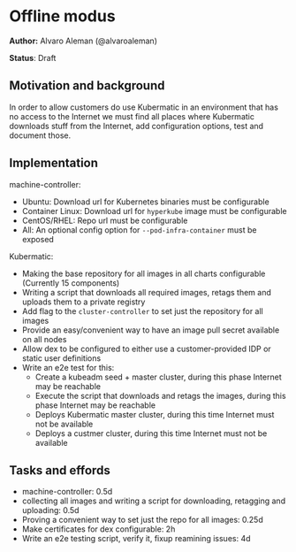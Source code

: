 # Offline modus

**Author:** Alvaro Aleman (@alvaroaleman)

**Status**: Draft

## Motivation and background

In order to allow customers do use Kubermatic in an environment that has no access to the Internet we must
find all places where Kubermatic downloads stuff from the Internet, add configuration options, test and document
those.

## Implementation

machine-controller:

* Ubuntu: Download url for Kubernetes binaries must be configurable
* Container Linux: Download url for `hyperkube` image must be configurable
* CentOS/RHEL: Repo url must be configurable
* All: An optional config option for `--pod-infra-container` must be exposed

Kubermatic:

* Making the base repository for all images in all charts configurable (Currently 15 components)
* Writing a script that downloads all required images, retags them and uploads them to a private registry
* Add flag to the `cluster-controller` to set just the repository for all images
* Provide an easy/convenient way to have an image pull secret available on all nodes
* Allow dex to be configured to either use a customer-provided IDP or static user definitions
* Write an e2e test for this:
    * Create a kubeadm seed + master cluster, during this phase Internet may be reachable
    * Execute the script that downloads and retags the images, during this phase Internet may be reachable
    * Deploys Kubermatic master cluster, during this time Internet must not be available
    * Deploys a custmer cluster, during this time Internet must not be available

## Tasks and effords

* machine-controller: 0.5d
* collecting all images and writing a script for downloading, retagging and uploading: 0.5d
* Proving a convenient way to set just the repo for all images: 0.25d
* Make certificates for dex configurable: 2h
* Write an e2e testing script, verify it, fixup reamining issues: 4d
